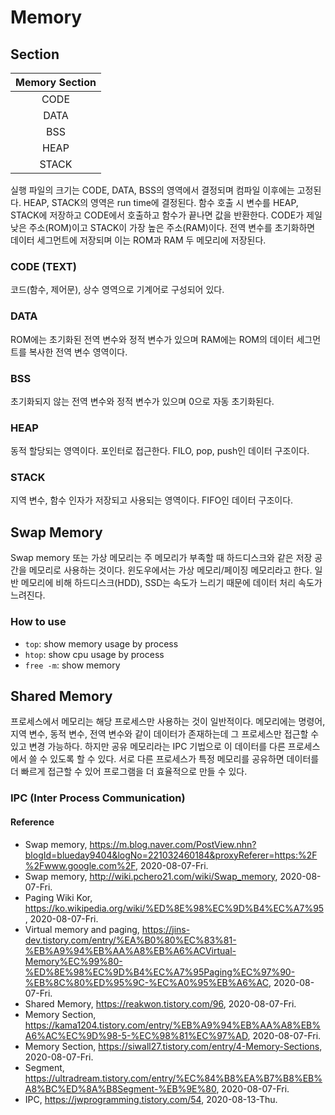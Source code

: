 # Memory

## Section
|Memory Section |
|:-------------:|
|CODE |
|DATA |
|BSS  |
|HEAP |
|STACK|

실행 파일의 크기는 CODE, DATA, BSS의 영역에서 결정되며 컴파일 이후에는 고정된다. HEAP, STACK의 영역은 run time에 결정된다. 함수 호출 시 변수를 HEAP, STACK에 저장하고 CODE에서 호출하고 함수가 끝나면 값을 반환한다. CODE가 제일 낮은 주소(ROM)이고 STACK이 가장 높은 주소(RAM)이다. 전역 변수를 초기화하면 데이터 세그먼트에 저장되며 이는 ROM과 RAM 두 메모리에 저장된다.

### CODE (TEXT)
코드(함수, 제어문), 상수 영역으로 기계어로 구성되어 있다.

### DATA
ROM에는 초기화된 전역 변수와 정적 변수가 있으며 RAM에는 ROM의 데이터 세그먼트를 복사한 전역 변수 영역이다.

### BSS
초기화되지 않는 전역 변수와 정적 변수가 있으며 0으로 자동 초기화된다.

### HEAP
동적 할당되는 영역이다. 포인터로 접근한다. FILO, pop, push인 데이터 구조이다.

### STACK
지역 변수, 함수 인자가 저장되고 사용되는 영역이다. FIFO인 데이터 구조이다.

## Swap Memory
Swap memory 또는 가상 메모리는 주 메모리가 부족할 때 하드디스크와 같은 저장 공간을 메모리로 사용하는 것이다. 윈도우에서는 가상 메모리/페이징 메모리라고 한다. 일반 메모리에 비해 하드디스크(HDD), SSD는 속도가 느리기 때문에 데이터 처리 속도가 느려진다.

### How to use
- `top`: show memory usage by process
- `htop`: show cpu usage by process
- `free -m`: show memory

## Shared Memory
프로세스에서 메모리는 해당 프로세스만 사용하는 것이 일반적이다. 메모리에는 명령어, 지역 변수, 동적 변수, 전역 변수와 같이 데이터가 존재하는데 그 프로세스만 접근할 수 있고 변경 가능하다. 하지만 공유 메모리라는 IPC 기법으로 이 데이터를 다른 프로세스에서 쓸 수 있도록 할 수 있다. 서로 다른 프로세스가 특정 메모리를 공유하면 데이터를 더 빠르게 접근할 수 있어 프로그램을 더 효율적으로 만들 수 있다.

### IPC (Inter Process Communication)

#### Reference
- Swap memory, https://m.blog.naver.com/PostView.nhn?blogId=blueday9404&logNo=221032460184&proxyReferer=https:%2F%2Fwww.google.com%2F, 2020-08-07-Fri.
- Swap memory, http://wiki.pchero21.com/wiki/Swap_memory, 2020-08-07-Fri.
- Paging Wiki Kor, https://ko.wikipedia.org/wiki/%ED%8E%98%EC%9D%B4%EC%A7%95, 2020-08-07-Fri.
- Virtual memory and paging, https://jins-dev.tistory.com/entry/%EA%B0%80%EC%83%81-%EB%A9%94%EB%AA%A8%EB%A6%ACVirtual-Memory%EC%99%80-%ED%8E%98%EC%9D%B4%EC%A7%95Paging%EC%97%90-%EB%8C%80%ED%95%9C-%EC%A0%95%EB%A6%AC, 2020-08-07-Fri.
- Shared Memory, https://reakwon.tistory.com/96, 2020-08-07-Fri.
- Memory Section, https://kama1204.tistory.com/entry/%EB%A9%94%EB%AA%A8%EB%A6%AC%EC%9D%98-5-%EC%98%81%EC%97%AD, 2020-08-07-Fri.
- Memory Section, https://siwall27.tistory.com/entry/4-Memory-Sections, 2020-08-07-Fri.
- Segment, https://ultradream.tistory.com/entry/%EC%84%B8%EA%B7%B8%EB%A8%BC%ED%8A%B8Segment-%EB%9E%80, 2020-08-07-Fri.
- IPC, https://jwprogramming.tistory.com/54, 2020-08-13-Thu.
